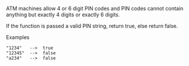 ATM machines allow 4 or 6 digit PIN codes and PIN codes cannot contain anything but exactly 4 digits or exactly 6 digits.

If the function is passed a valid PIN string, return true, else return false.

Examples
```
"1234"   -->  true
"12345"  -->  false
"a234"   -->  false
```